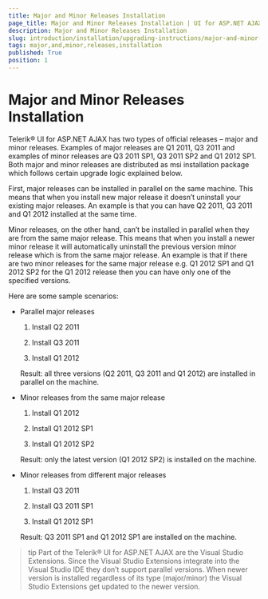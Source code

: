 ```yaml
---
title: Major and Minor Releases Installation
page_title: Major and Minor Releases Installation | UI for ASP.NET AJAX Documentation
description: Major and Minor Releases Installation
slug: introduction/installation/upgrading-instructions/major-and-minor-releases-installation
tags: major,and,minor,releases,installation
published: True
position: 1
---
```


# Major and Minor Releases Installation



Telerik® UI for ASP.NET AJAX has two types of official releases – major and minor releases. Examples of major releases are Q1 2011, Q3 2011 and examples of minor releases are Q3 2011 SP1, Q3 2011 SP2 and Q1 2012 SP1. Both major and minor releases are distributed as msi installation package which follows certain upgrade logic explained below.

First, major releases can be installed in parallel on the same machine. This means that when you install new major release it doesn’t uninstall your existing major releases. An example is that you can have Q2 2011, Q3 2011 and Q1 2012 installed at the same time.

Minor releases, on the other hand, can’t be installed in parallel when they are from the same major release. This means that when you install a newer minor release it will automatically uninstall the previous version minor release which is from the same major release. An example is that if there are two minor releases for the same major release e.g. Q1 2012 SP1 and Q1 2012 SP2 for the Q1 2012 release then you can have only one of the specified versions.

Here are some sample scenarios:

* Parallel major releases

	1. Install Q2 2011

	1. Install Q3 2011

	1. Install Q1 2012

	Result: all three versions (Q2 2011, Q3 2011 and Q1 2012) are installed in parallel on the machine.

* Minor releases from the same major release

	1. Install Q1 2012

	1. Install Q1 2012 SP1

	1. Install Q1 2012 SP2

	Result: only the latest version (Q1 2012 SP2) is installed on the machine.

* Minor releases from different major releases

	1. Install Q3 2011

	1. Install Q3 2011 SP1

	1. Install Q1 2012 SP1

	Result: Q3 2011 SP1 and Q1 2012 SP1 are installed on the machine.

>tip Part of the Telerik® UI for ASP.NET AJAX are the Visual Studio Extensions. Since the Visual Studio Extensions integrate into the Visual Studio IDE they don’t support parallel versions. When newer version is installed regardless of its type (major/minor) the Visual Studio Extensions get updated to the newer version.


